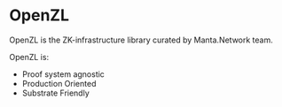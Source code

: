 # OpenZL

OpenZL is the ZK-infrastructure library curated by Manta.Network team. 

OpenZL is:
* Proof system agnostic
* Production Oriented
* Substrate Friendly
